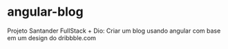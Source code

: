 # angular-blog
Projeto Santander FullStack + Dio: Criar um blog usando angular com base em um design do dribbble.com
